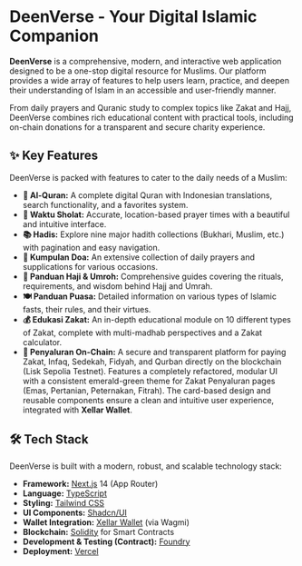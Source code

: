 # DeenVerse - Your Digital Islamic Companion

**DeenVerse** is a comprehensive, modern, and interactive web application designed to be a one-stop digital resource for Muslims. Our platform provides a wide array of features to help users learn, practice, and deepen their understanding of Islam in an accessible and user-friendly manner.

From daily prayers and Quranic study to complex topics like Zakat and Hajj, DeenVerse combines rich educational content with practical tools, including on-chain donations for a transparent and secure charity experience.

## ✨ Key Features

DeenVerse is packed with features to cater to the daily needs of a Muslim:

- **📖 Al-Quran:** A complete digital Quran with Indonesian translations, search functionality, and a favorites system.
- **🕌 Waktu Sholat:** Accurate, location-based prayer times with a beautiful and intuitive interface.
- **📚 Hadis:** Explore nine major hadith collections (Bukhari, Muslim, etc.) with pagination and easy navigation.
- **🤲 Kumpulan Doa:** An extensive collection of daily prayers and supplications for various occasions.
- **🕋 Panduan Haji & Umroh:** Comprehensive guides covering the rituals, requirements, and wisdom behind Hajj and Umrah.
- **🍽️ Panduan Puasa:** Detailed information on various types of Islamic fasts, their rules, and their virtues.
- **💰 Edukasi Zakat:** An in-depth educational module on 10 different types of Zakat, complete with multi-madhab perspectives and a Zakat calculator.
- **💸 Penyaluran On-Chain:** A secure and transparent platform for paying Zakat, Infaq, Sedekah, Fidyah, and Qurban directly on the blockchain (Lisk Sepolia Testnet). Features a completely refactored, modular UI with a consistent emerald-green theme for Zakat Penyaluran pages (Emas, Pertanian, Peternakan, Fitrah). The card-based design and reusable components ensure a clean and intuitive user experience, integrated with **Xellar Wallet**.

## 🛠️ Tech Stack

DeenVerse is built with a modern, robust, and scalable technology stack:

- **Framework:** [Next.js](https://nextjs.org/) 14 (App Router)
- **Language:** [TypeScript](https://www.typescriptlang.org/)
- **Styling:** [Tailwind CSS](https://tailwindcss.com/)
- **UI Components:** [Shadcn/UI](https://ui.shadcn.com/)
- **Wallet Integration:** [Xellar Wallet](https://xellar.co/) (via Wagmi)
- **Blockchain:** [Solidity](https://soliditylang.org/) for Smart Contracts
- **Development & Testing (Contract):** [Foundry](https://getfoundry.sh/)
- **Deployment:** [Vercel](https://vercel.com/)
